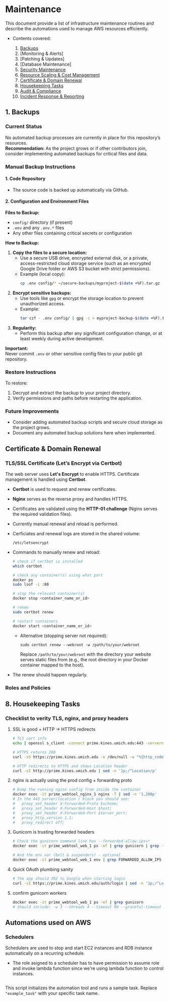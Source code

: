 # Maintenance
This document provide a list of infrastructure maintenance routines and describe the automations used to manage AWS resources efficiently.

- Contents covered:

    1. [Backups](#1-backups)
    2. [Monitoring & Alerts]
    3. [Patching & Updates]
    4. [Database Maintenance]
    5. [Security Maintenance](#)
    6. [Resource Scaling & Cost Management](#)
    7. [Certificate & Domain Renewal](#certificate--domain-renewal)
    8. [Housekeeping Tasks](#8-housekeeping-tasks)
    9. [Audit & Compliance](#)
    10. [Incident Response & Reporting](#)


## 1. Backups

### Current Status
No automated backup processes are currently in place for this repository’s resources.  
**Recommendation:** As the project grows or if other contributors join, consider implementing automated backups for critical files and data.

### Manual Backup Instructions

#### 1. Code Repository
- The source code is backed up automatically via GitHub.

#### 2. Configuration and Environment Files

**Files to Backup:**
- `config/` directory (if present)
- `.env` and any `.env.*` files
- Any other files containing critical secrets or configuration

**How to Backup:**
1. **Copy the files to a secure location:**  
   - Use a secure USB drive, encrypted external disk, or a private, access-restricted cloud storage service (such as an encrypted Google Drive folder or AWS S3 bucket with strict permissions).
   - Example (local copy):  
     ```sh
     cp .env config/* ~/secure-backups/myproject-$(date +%F).tar.gz
     ```
2. **Encrypt sensitive backups:**  
   - Use tools like `gpg` or encrypt the storage location to prevent unauthorized access.
   - Example:  
     ```sh
     tar czf - .env config/ | gpg -c > myproject-backup-$(date +%F).tar.gz.gpg
     ```
3. **Regularity:**  
   - Perform this backup after any significant configuration change, or at least weekly during active development.

**Important:**  
Never commit `.env` or other sensitive config files to your public git repository.

### Restore Instructions

To restore:
1. Decrypt and extract the backup to your project directory.
2. Verify permissions and paths before restarting the application.

### Future Improvements

- Consider adding automated backup scripts and secure cloud storage as the project grows.
- Document any automated backup solutions here when implemented.


## Certificate & Domain Renewal
### TLS/SSL Certificate (Let’s Encrypt via Certbot)

The web server uses **Let's Encrypt** to enable HTTPS. Certificate management is handled using **Certbot**.

- **Certbot** is used to request and renew certificates.
- **Nginx** serves as the reverse proxy and handles HTTPS.
- Certificates are validated using the **HTTP-01 challenge** (Nginx serves the required validation files).
- Currently manual renewal and reload is performed.
- Cerficiates and renewal logs are stored in the shared volume:
    ```
    /etc/letsencrypt
    ```
- Commands to manually renew and reload:
    ```bash
    # check if certbot is installed
    which certbot

    # check any container(s) using what port
    docker ps
    sudo lsof -i :80

    # stop the relevant container(s)
    docker stop <container_name_or_id>

    # renew
    sudo certbot renew

    # restart containers
    docker start <container_name_or_id>
    ```
    - Alternative (stopping server not required):
        ```
        sudo certbot renew --webroot -w /path/to/your/webroot
        ```

        Replace `/path/to/your/webroot` with the directory your website serves static files from (e.g., the root directory in your Docker container mapped to the host).

- The renew should happen regularly.


### Roles and Policies


## 8. Housekeeping Tasks
 
### Checklist to verity TLS, nginx, and proxy headers
1. SSL is good + HTTP -> HTTPS redirects
    ```sh
    # TLS cert info
    echo | openssl s_client -connect prime.kines.umich.edu:443 -servername prime.kines.umich.edu 2>/dev/null | openssl x509 -noout -subject -issuer -dates

    # HTTPS returns 200
    curl -sS https://prime.kines.umich.edu -o /dev/null -w "%{http_code}\n"

    # HTTP redirects to HTTPS and shows Location header
    curl -sI http://prime.kines.umich.edu | sed -n '1p;/^Location/p'
    ```
2. nginx is actually using the prod config + forwarding proto
    ```sh
    # Dump the running nginx config from inside the container
    docker exec -it prime_webtool_nginx_1 nginx -T | sed -n '1,200p'
    # In the 443 server/location / block you should see:
    #   proxy_set_header X-Forwarded-Proto $scheme;
    #   proxy_set_header X-Forwarded-Host $host;
    #   proxy_set_header X-Forwarded-Port $server_port;
    #   proxy_http_version 1.1;
    #   proxy_redirect off;
    ```
3. Gunicorn is trusting forwarded headers
    ```sh
    # Check the gunicorn command line has --forwarded-allow-ips=*
    docker exec -it prime_webtool_web_1 ps -ef | grep gunicorn | grep -v grep

    # And the env var (belt & suspenders) - optional
    docker exec -it prime_webtool_web_1 env | grep FORWARDED_ALLOW_IPS
    ```
4. Quick OAuth plumbing sanity
    ```sh
    # The app should 302 to Google when starting login
    curl -sI https://prime.kines.umich.edu/auth/login | sed -n '1p;/^Location/p'
    ```
5. confirm gunicorn workers
    ```sh
    docker exec -it prime_webtool_web_1 ps -ef | grep gunicorn
    # Should include: -w 3 --threads 4 --timeout 90 --graceful-timeout 30
    ```

## Automations used on AWS

### Schedulers

Schedulers are used to stop and start EC2 instances and RDB instance automatically on a recurring schedule.

- The role asigned to a scheduler has to have permission to assume role and invoke lambda function since we're using lambda function to control instances.

```json

```

This script initializes the automation tool and runs a sample task. Replace `"example_task"` with your specific task name.


## 